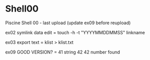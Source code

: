 # Shell00
Piscine Shell 00 - last upload (update ex09 before reupload)

ex02
symlink data edit = touch -h -t "YYYYMMDDMMSS" linkname

ex03
export text = klist > klist.txt

ex09
GOOD VERSION? = 41 string 42 42 number found
